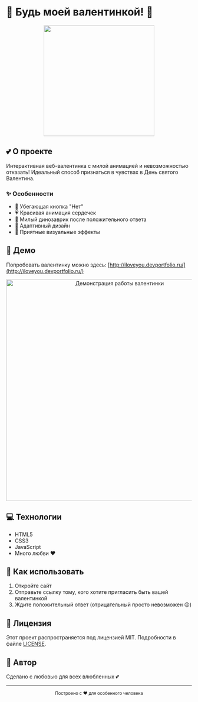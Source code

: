 # 💝 Будь моей валентинкой! 💝

<div align="center">
  <img src="https://media.discordapp.net/attachments/683979559577714728/1338635787478241410/1-1.png" width="300">
</div>

## 💕 О проекте

Интерактивная веб-валентинка с милой анимацией и невозможностью отказать! Идеальный способ признаться в чувствах в День святого Валентина.

### ✨ Особенности

- 🎯 Убегающая кнопка "Нет"
- 💗 Красивая анимация сердечек
- 🦕 Милый динозаврик после положительного ответа
- 💝 Адаптивный дизайн
- 🌈 Приятные визуальные эффекты

## 🚀 Демо

Попробовать валентинку можно здесь: [http://iloveyou.devportfolio.ru/](http://iloveyou.devportfolio.ru/)

<div align="center">
  <img src="preview.gif" alt="Демонстрация работы валентинки" width="600">
</div>

## 💻 Технологии

- HTML5
- CSS3
- JavaScript
- Много любви ❤️

## 🎨 Как использовать

1. Откройте сайт
2. Отправьте ссылку тому, кого хотите пригласить быть вашей валентинкой
3. Ждите положительный ответ (отрицательный просто невозможен 😉)

## 📝 Лицензия

Этот проект распространяется под лицензией MIT. Подробности в файле [LICENSE](LICENSE).

## 💌 Автор

Сделано с любовью для всех влюбленных 💕

---

<div align="center">
  <sub>Построено с ❤️ для особенного человека</sub>
</div> 